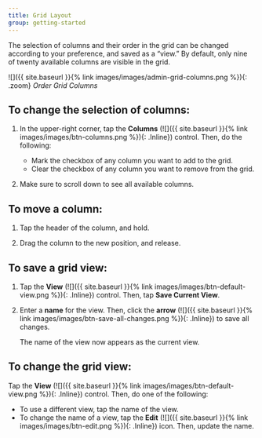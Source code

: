 ```yaml
---
title: Grid Layout
group: getting-started
---
```


The selection of columns and their order in the grid can be changed according to your preference, and saved as a “view.” By default, only nine of twenty available columns are visible in the grid.

![]({{ site.baseurl }}{% link images/images/admin-grid-columns.png %}){: .zoom}
_Order Grid Columns_

## To change the selection of columns:

1. In the upper-right corner, tap the **Columns** (![]({{ site.baseurl }}{% link images/images/btn-columns.png %}){: .Inline}) control. Then, do the following:

   * Mark the checkbox of any column you want to add to the grid.
   * Clear the checkbox of any column you want to remove from the grid.

1. Make sure to scroll down to see all available columns.

## To move a column:

1. Tap the header of the column, and hold.

1. Drag the column to the new position, and release.

## To save a grid view:

1. Tap the **View** (![]({{ site.baseurl }}{% link images/images/btn-default-view.png %}){: .Inline}) control. Then, tap **Save Current View**.

1. Enter a **name** for the view. Then, click the **arrow** (![]({{ site.baseurl }}{% link images/images/btn-save-all-changes.png %}){: .Inline}) to save all changes.

    The name of the view now appears as the current view.

## To change the grid view:

Tap the **View** (![]({{ site.baseurl }}{% link images/images/btn-default-view.png %}){: .Inline}) control. Then, do one of the following:

* To use a different view, tap the name of the view.
* To change the name of a view, tap the **Edit** (![]({{ site.baseurl }}{% link images/images/btn-edit.png %}){: .Inline}) icon. Then, update the name.
